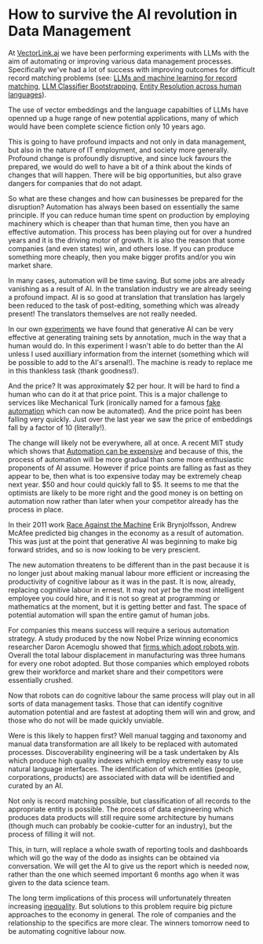 # How to survive the AI revolution in Data Management

At [VectorLink.ai](https://vectorlink.ai) we have been performing experiments with LLMs with the aim of automating or improving various data management processes. Specifically we've had a lot of success with improving outcomes for difficult record matching problems (see: [LLMs and machine learning for record matching](https://vectorlink.ai/blog/leveraging-llms-and-machine-learning-for-record-matching/), [LLM Classifier Bootstrapping](https://vectorlink.ai/blog/llm-classifier-bootstrapping/), [Entity Resolution across human languages](https://vectorlink.ai/blog/ai-entity-resolution-bridging-records/)).

The use of vector embeddings and the language capabilties of LLMs have openned up a huge range of new potential applications, many of which would have been complete science fiction only 10 years ago.

This is going to have profound impacts and not only in data management, but also in the nature of IT employment, and society more generally. Profound change is profoundly disruptive, and since luck favours the prepared, we would do well to have a bit of a think about the kinds of changes that will happen. There will be big opportunities, but also grave dangers for companies that do not adapt.

So what are these changes and how can businesses be prepared for the disruption? Automation has always been based on essentially the same principle. If you can reduce human time spent on production by employing machinery which is cheaper than that human time, then you have an effective automation. This process has been playing out for over a hundred years and it is the driving motor of growth. It is also the reason that some companies (and even states) win, and others lose. If you can produce something more cheaply, then you make bigger profits and/or you win market share.

In many cases, automation will be time saving. But some jobs are already vanishing as a result of AI. In the translation industry we are already seeing a profound impact. AI is so good at translation that translation has largely been reduced to the task of post-editing, something which was already present! The translators themselves are not really needed.

In our own [experiments](https://vectorlink.ai/blog/llm-classifier-bootstrapping/) we have found that generative AI can be very effective at generating training sets by annotation, much in the way that a human would do. In this experiment I wasn't able to do better than the AI unless I used auxilliary information from the internet (something which will be possible to add to the AI's arsenal!). The machine is ready to replace me in this thankless task (thank goodness!).

And the price? It was approximately \$2 per hour. It will be hard to find a human who can do it at that price point. This is a major challenge to services like Mechanical Turk (ironically named for a famous [fake automation](https://en.wikipedia.org/wiki/Mechanical_Turk) which can now be automated). And the price point has been falling very quickly. Just over the last year we saw the price of embeddings fall by a factor of 10 (literally!).

The change will likely not be everywhere, all at once. A recent MIT study which shows that [Automation can be expensive](https://www.csail.mit.edu/news/rethinking-ais-impact-mit-csail-study-reveals-economic-limits-job-automation) and because of this, the process of automation will be more gradual than some more enthusiastic proponents of AI assume. However if price points are falling as fast as they appear to be, then what is too expensive today may be extremely cheap next year. \$50 and hour could quickly fall to \$5. It seems to me that the optimists are likely to be more right and the good money is on betting on automation now rather than later when your competitor already has the process in place.

In their 2011 work [Race Against the Machine](https://en.wikipedia.org/wiki/Race_Against_the_Machine) Erik Brynjolfsson, Andrew McAfee predicted big changes in the economy as a result of automation. This was just at the point that generative AI was beginning to make big forward strides, and so is now looking to be very prescient.

The new automation threatens to be different than in the past because it is no longer just about making manual labour more efficient or increasing the productivity of cognitive labour as it was in the past. It is now, already, replacing cognitive labour in ernest. It may not _yet_ be the most intelligent employee you could hire, and it is not so great at programming or mathematics at the moment, but it is getting better and fast. The space of potential automation will span the entire gamut of human jobs.

For companies this means success will require a serious automation strategy. A study produced by the now Nobel Prize winning economics researcher Daron Acemoglu showed that [firms which adopt robots win](https://news.mit.edu/2020/robots-help-firms-workers-struggle-0505). Overall the total labour displacement in manufacturing was three humans for every one robot adopted. But those companies which employed robots grew their workforce and market share and their competitors were essentially crushed.

Now that robots can do cognitive labour the same process will play out in all sorts of data management tasks. Those that can identify cognitive automation potential and are fastest at adopting them will win and grow, and those who do not will be made quickly unviable.

Were is this likely to happen first? Well manual tagging and taxonomy and manual data transformation are all likely to be replaced with automated processes. Discoverability engineering will be a task undertaken by AIs which produce high quality indexes which employ extremely easy to use natural language interfaces. The identification of which entities (people, corporations, products) are associated with data will be identified and curated by an AI.

Not only is record matching possible, but classification of all records to the appropriate entity is possible. The process of data engineering which produces data products will still require some architecture by humans (though much can probably be cookie-cutter for an industry), but the process of filling it will not.

This, in turn, will replace a whole swath of reporting tools and dashboards which will go the way of the dodo as insights can be obtained via conversation. We will get the AI to give us the report which is needed now, rather than the one which seemed important 6 months ago when it was given to the data science team.

The long term implications of this process will unfortunately threaten increasing [inequality](https://news.mit.edu/2022/automation-drives-income-inequality-1121). But solutions to this problem require big picture approaches to the economy in general. The role of companies and the relationship to the specifics are more clear. The winners tomorrow need to be automating cognitive labour now.
